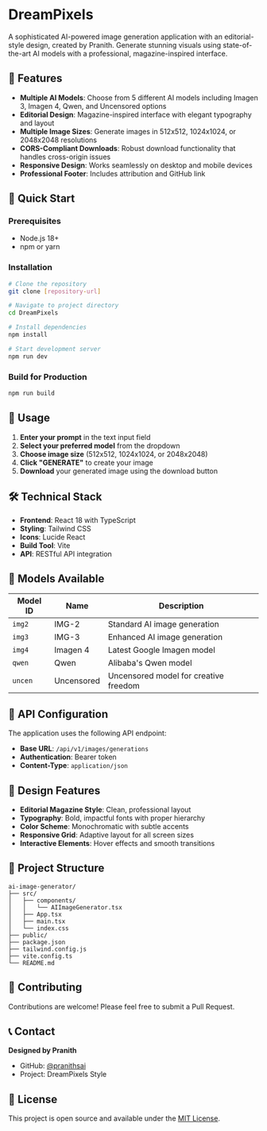 # DreamPixels

A sophisticated AI-powered image generation application with an editorial-style design, created by Pranith. Generate stunning visuals using state-of-the-art AI models with a professional, magazine-inspired interface.

## 🎨 Features

- **Multiple AI Models**: Choose from 5 different AI models including Imagen 3, Imagen 4, Qwen, and Uncensored options
- **Editorial Design**: Magazine-inspired interface with elegant typography and layout
- **Multiple Image Sizes**: Generate images in 512x512, 1024x1024, or 2048x2048 resolutions
- **CORS-Compliant Downloads**: Robust download functionality that handles cross-origin issues
- **Responsive Design**: Works seamlessly on desktop and mobile devices
- **Professional Footer**: Includes attribution and GitHub link

## 🚀 Quick Start

### Prerequisites
- Node.js 18+ 
- npm or yarn

### Installation
```bash
# Clone the repository
git clone [repository-url]

# Navigate to project directory
cd DreamPixels

# Install dependencies
npm install

# Start development server
npm run dev
```

### Build for Production
```bash
npm run build
```

## 🎯 Usage

1. **Enter your prompt** in the text input field
2. **Select your preferred model** from the dropdown
3. **Choose image size** (512x512, 1024x1024, or 2048x2048)
4. **Click "GENERATE"** to create your image
5. **Download** your generated image using the download button

## 🛠️ Technical Stack

- **Frontend**: React 18 with TypeScript
- **Styling**: Tailwind CSS
- **Icons**: Lucide React
- **Build Tool**: Vite
- **API**: RESTful API integration

## 📱 Models Available

| Model ID | Name | Description |
|----------|------|-------------|
| `img2` | IMG-2 | Standard AI image generation |
| `img3` | IMG-3 | Enhanced AI image generation |
| `img4` | Imagen 4 | Latest Google Imagen model |
| `qwen` | Qwen | Alibaba's Qwen model |
| `uncen` | Uncensored | Uncensored model for creative freedom |

## 🔧 API Configuration

The application uses the following API endpoint:
- **Base URL**: `/api/v1/images/generations`
- **Authentication**: Bearer token
- **Content-Type**: `application/json`

## 🎨 Design Features

- **Editorial Magazine Style**: Clean, professional layout
- **Typography**: Bold, impactful fonts with proper hierarchy
- **Color Scheme**: Monochromatic with subtle accents
- **Responsive Grid**: Adaptive layout for all screen sizes
- **Interactive Elements**: Hover effects and smooth transitions

## 📁 Project Structure

```
ai-image-generator/
├── src/
│   ├── components/
│   │   └── AIImageGenerator.tsx
│   ├── App.tsx
│   ├── main.tsx
│   └── index.css
├── public/
├── package.json
├── tailwind.config.js
├── vite.config.ts
└── README.md
```

## 🤝 Contributing

Contributions are welcome! Please feel free to submit a Pull Request.

## 📞 Contact

**Designed by Pranith**
- GitHub: [@pranithsai](https://github.com/pranith023)
- Project: DreamPixels Style

## 📄 License

This project is open source and available under the [MIT License](LICENSE).

